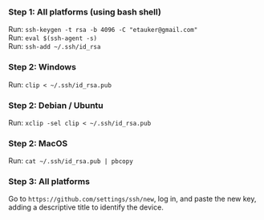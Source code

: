 ### Step 1: All platforms (using bash shell)
Run: `ssh-keygen -t rsa -b 4096 -C "etauker@gmail.com"`  
Run: `eval $(ssh-agent -s)`  
Run: `ssh-add ~/.ssh/id_rsa`  

### Step 2: Windows
Run: `clip < ~/.ssh/id_rsa.pub`

### Step 2: Debian / Ubuntu 
Run: `xclip -sel clip < ~/.ssh/id_rsa.pub`

### Step 2: MacOS
Run: `cat ~/.ssh/id_rsa.pub | pbcopy`

### Step 3: All platforms
Go to `https://github.com/settings/ssh/new`, log in, and paste the new key, adding a descriptive title to identify the device.
